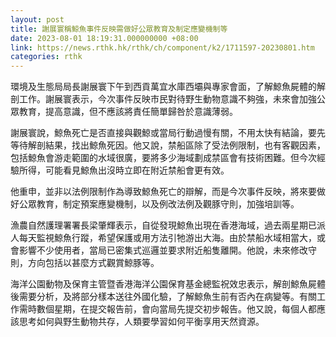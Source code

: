 ```yaml
---
layout: post
title: 謝展寰稱鯨魚事件反映需做好公眾教育及制定應變機制等
date: 2023-08-01 18:19:31.000000000 +08:00
link: https://news.rthk.hk/rthk/ch/component/k2/1711597-20230801.htm
categories: rthk
---
```


環境及生態局局長謝展寰下午到西貢萬宜水庫西壩與專家會面，了解鯨魚屍體的解剖工作。謝展寰表示，今次事件反映市民對待野生動物意識不夠強，未來會加強公眾教育，提高意識，但不應該將責任簡單歸咎於意識薄弱。 

謝展寰說，鯨魚死亡是否直接與觀鯨或當局行動過慢有關，不用太快有結論，要先等待解剖結果，找出鯨魚死因。他又說，禁船區除了受法例限制，也有客觀因素，包括鯨魚會游走範圍的水域很廣，要將多少海域劃成禁區會有技術困難。但今次經驗所得，可能看見鯨魚出沒時立即在附近禁船會更有效。 

他重申，並非以法例限制作為導致鯨魚死亡的辯解，而是今次事件反映，將來要做好公眾教育，制定預案應變機制，以及例改法例及觀豚守則，加強培訓等。 

漁農自然護理署署長梁肇輝表示，自從發現鯨魚出現在香港海域，過去兩星期已派人每天監視鯨魚行蹤，希望保護或用方法引牠游出大海。由於禁船水域相當大，或會影響不少使用者，當局已密集式巡邏並要求附近船隻離開。他說，未來修改守則，方向包括以甚麼方式觀賞鯨豚等。

海洋公園動物及保育主管暨香港海洋公園保育基金總監祝效忠表示，解剖鯨魚屍體後需要分析，及將部分樣本送往外國化驗，了解鯨魚生前有否內在病變等。有關工作需時數個星期，在提交報告前，會向當局先提交初步報告。他又說，每個人都應該思考如何與野生動物共存，人類要學習如何平衡享用天然資源。
